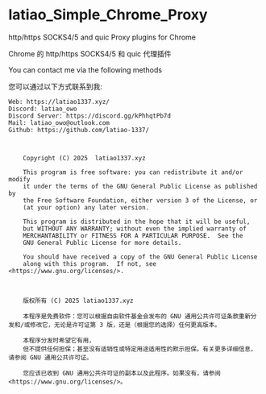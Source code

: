# latiao_Simple_Chrome_Proxy
http/https SOCKS4/5 and quic Proxy plugins for Chrome

Chrome 的 http/https SOCKS4/5 和 quic 代理插件

You can contact me via the following methods

您可以通过以下方式联系到我:

    Web: https://latiao1337.xyz/  
    Discord: latiao_owo  
    Discord Server: https://discord.gg/kPhhqtPb7d  
    Mail: latiao_owo@outlook.com  
    Github: https://github.com/latiao-1337/  



        Copyright (C) 2025  latiao1337.xyz

        This program is free software: you can redistribute it and/or modify
        it under the terms of the GNU General Public License as published by
        the Free Software Foundation, either version 3 of the License, or
        (at your option) any later version.

        This program is distributed in the hope that it will be useful,
        but WITHOUT ANY WARRANTY; without even the implied warranty of
        MERCHANTABILITY or FITNESS FOR A PARTICULAR PURPOSE.  See the
        GNU General Public License for more details.

        You should have received a copy of the GNU General Public License
        along with this program.  If not, see <https://www.gnu.org/licenses/>.

        

        版权所有 (C) 2025 latiao1337.xyz

        本程序是免费软件：您可以根据自由软件基金会发布的 GNU 通用公共许可证条款重新分发和/或修改它，无论是许可证第 3 版，还是（根据您的选择）任何更高版本。

        本程序分发时希望它有用，
        但不提供任何担保；甚至没有适销性或特定用途适用性的默示担保。有关更多详细信息，请参阅 GNU 通用公共许可证。

        您应该已收到 GNU 通用公共许可证的副本以及此程序。如果没有，请参阅 <https://www.gnu.org/licenses/>。
